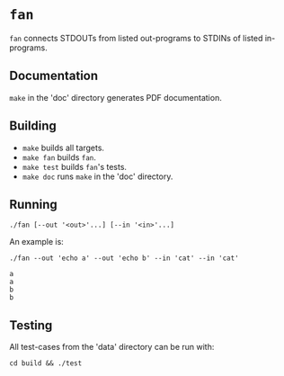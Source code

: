 # `fan`

`fan` connects STDOUTs from listed out-programs to STDINs of listed in-programs.

## Documentation

`make` in the 'doc' directory generates PDF documentation.

## Building

* `make` builds all targets.
* `make fan` builds `fan`.
* `make test` builds `fan`'s tests.
* `make doc` runs `make` in the 'doc' directory.

## Running

```
./fan [--out '<out>'...] [--in '<in>'...]
```

An example is:

```
./fan --out 'echo a' --out 'echo b' --in 'cat' --in 'cat'

a
a
b
b
```

## Testing

All test-cases from the 'data' directory can be run with:

```
cd build && ./test
```

